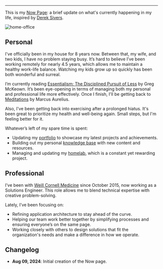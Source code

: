 <!--markdownlint-disable-->

---

This is my [Now Page]: a brief update on what's currently happening in my life, inspired by [Derek Sivers].

![home-office](https://cdn.levine.io/uploads/portfolio/public/images/home-office.webp)

## Personal

I've officially been in my house for 8 years now. Between that, my wife, and two kids, I have no problem staying busy. It’s hard to believe I’ve been working remotely for nearly 4.5 years, which allows me to maintain a healthy work-life balance. Watching my kids grow up so quickly has been both wonderful and surreal.

I’m currently reading [Essentialism: The Disciplined Pursuit of Less] by Greg McKeown. It’s been eye-opening in terms of managing both my personal and professional life more effectively. Once I finish, I'll be getting back to [Meditations] by Marcus Aurelius.

Also, I've been getting back into exercising after a prolonged hiatus. It's been great to prioritize my health and well-being again. Small steps, but I'm feeling better for it.

Whatever’s left of my spare time is spent:

* Updating my [portfolio] to showcase my latest projects and achievements.
* Building out my personal [knowledge base] with new content and resources.
* Managing and updating my [homelab], which is a constant yet rewarding project.

## Professional

I’ve been with [Weill Cornell Medicine] since October 2015, now working as a Solutions Engineer. This role allows me to blend technical expertise with creative problem-solving.

Lately, I’ve been focusing on:

* Refining application architecture to stay ahead of the curve.
* Helping our team work better together by simplifying processes and ensuring everyone’s on the same page.
* Working closely with others to design solutions that fit the organization's needs and make a difference in how we operate.

## Changelog

* **Aug 09, 2024**: Initial creation of the Now page.

  [now page]: https://nownownow.com/about
  [Essentialism: The Disciplined Pursuit of Less]: https://gregmckeown.com/books/essentialism/
  [portfolio]: https://dave.levine.io
  [knowledge base]: https://kb.levine.io
  [homelab]: https://cdn.levine.io/uploads/images/gallery/2023-11/network-diagram-1.png
  [Weill Cornell Medicine]: https://weill.cornell.edu/
  [Derek Sivers]: https://sive.rs/now
  [Meditations]: https://en.wikipedia.org/wiki/Meditations
